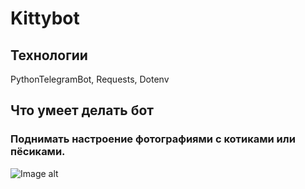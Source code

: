 # Kittybot

## Технологии

PythonTelegramBot, Requests, Dotenv

## Что умеет делать бот

### Поднимать настроение фотографиями с котиками или пёсиками.

![Image alt](ttps://github.com/DmitriiParshin/kittybot/raw/master/image/image.png)
